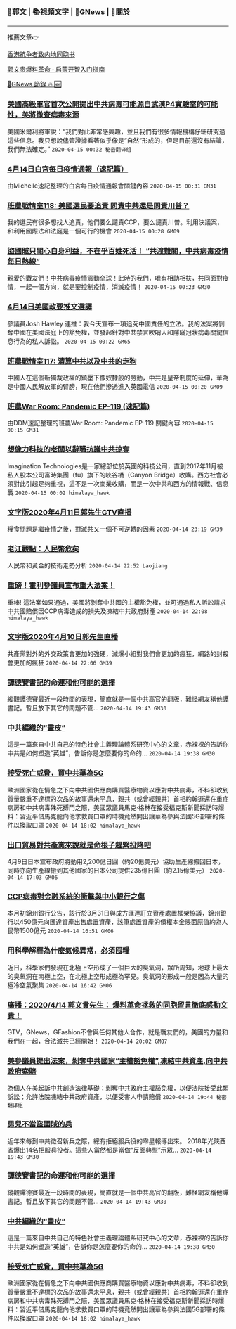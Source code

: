 ###  [:eagle:郭文](https://github.com/ourhimalayas/txt) | [:books:視頻文字](https://github.com/ourhimalayas/txt/blob/master/content/README.md) | [:newspaper:GNews](https://github.com/ourhimalayas/txt/blob/master/content/gnews/README.md) | [:pray:關於](https://github.com/ourhimalayas/home/tree/master/about)
---

推薦文章:point_right:

[香港抗争者致内地同胞书](https://github.com/ourhimalayas/news/blob/master/2019/08/a_letter_from_the_hong_kong_people.md)

[郭文贵爆料革命 · 启蒙开智入门指南](https://github.com/ourhimalayas/txt/issues/1)

[:newspaper:GNews 節錄 :fire: :new:](https://github.com/ourhimalayas/txt/blob/master/content/gnews/README.md) 



### [美國高級軍官首次公開提出中共病毒可能源自武漢P4實驗室的可能性，美將徹查病毒來源](/content/gnews/1/README.md)

美國米爾利將軍說：“我們對此非常感興趣，並且我們有很多情報機構仔細研究過這些信息。我只想說儘管證據看著似乎像是“自然”形成的，但是目前還沒有結論，我們無法確定。”  `2020-04-15 00:32 秘密翻译组`

### [4月14日白宮每日疫情通報（速記篇）](/content/gnews/2/README.md)

由Michelle速記整理的白宮每日疫情通報會關鍵內容  `2020-04-15 00:31 GM31`

### [班農戰情室118: 美國選民要追責 問責中共還是問責川普？](/content/gnews/3/README.md)

我的選民有很多想找人追責，他們要么譴責CCP，要么譴責川普。利用決議案，和利用國際法和法庭是一個可行的機會  `2020-04-15 00:28 GM09`

### [盜國賊只關心自身利益，不在乎百姓死活！ “共渡難關，中共病毒疫情每日熱線”](/content/gnews/4/README.md)

親愛的戰友們！中共病毒疫情震動全球！此時的我們，唯有相助相扶，共同面對疫情，一起一個方向，就是要控制疫情，消滅疫情！  `2020-04-15 00:23 GM30`

### [4月14日美國政要推文選譯](/content/gnews/5/README.md)

參議員Josh Hawley 連推：我今天宣布一項追究中國責任的立法。我的法案將剝奪中國在美國法庭上的豁免權，並發起針對中共禁言吹哨人和隱瞞冠狀病毒關鍵信息行為的私人訴訟。  `2020-04-15 00:22 GM65`

### [班農戰情室117: 清算中共以及中共的走狗](/content/gnews/6/README.md)

中國人在這個新獨裁政權的鎮壓下像奴隸般的勞動，中共是皇帝制度的延伸，華為是中國人民解放軍的臂膀，現在他們滲透進入英國電信  `2020-04-15 00:20 GM09`

### [班農War Room: Pandemic EP-119 (速記篇)](/content/gnews/7/README.md)

由DDM速記整理的班農War Room: Pandemic EP-119 關鍵內容  `2020-04-15 00:15 GM31`

### [想像力科技的老闆以辭職抗議中共掠奪](/content/gnews/8/README.md)

Imagination Technologies是一家總部位於英國的科技公司，直到2017年11月被私人股本公司富時集團（fu）旗下的峽谷橋（Canyon Bridge）收購。西方社會必須對此引起足夠重視，這不是一次商業收購，而是一次中共和西方的情報戰、信息戰  `2020-04-15 00:02 himalaya_hawk`

### [文字版2020年4月11日郭先生GTV直播](/content/gnews/9/README.md)

糧食問題是繼疫情之後，對滅共又一個不可逆轉的因素  `2020-04-14 23:19 GM39`

### [老江觀點：人民幣危矣](/content/gnews/10/README.md)

人民幣和黃金的技術走勢分析  `2020-04-14 22:52 Laojiang`

### [重磅！霍利參議員宣布重大法案！](/content/gnews/11/README.md)

重棒! 這法案如果通過，美國將剝奪中共國的主權豁免權，並可通過私人訴訟請求中共國賠償因CCP病毒造成的損失及凍結中共政府財產  `2020-04-14 22:08 himalaya_hawk`

### [文字版2020年4月10日郭先生直播](/content/gnews/12/README.md)

共產黨對外的外交政策會更加的強硬，滅爆小組對我們會更加的瘋狂，網路的封殺會更加的瘋狂  `2020-04-14 22:06 GM39`

### [譚德賽書記的命運和他可能的選擇](/content/gnews/13/README.md)

縱觀譚德賽最近一段時間的表現，簡直就是一個中共高官的翻版，難怪網友稱他譚書記。暫且放下其它的問題不管...  `2020-04-14 19:43 GM30`

### [中共編織的“畫皮”](/content/gnews/14/README.md)

這是一篇來自中共自己的特色社會主義理論體系研究中心的文章，赤裸裸的告訴你中共是如何塑造“英雄”，告訴你是怎麼要你的命的...  `2020-04-14 19:38 GM30`

### [接受死亡威脅，買中共華為5G](/content/gnews/15/README.md)

歐洲國家從在情急之下向中共國供應商購買醫療物資以應對中共病毒，不料卻收到質量嚴重不達標的次品的故事還未平息，親共（或曾經親共）首相約翰遜還在重症病房和中共病毒殊死搏鬥之際，美國眾議員馬克·格林在接受福克斯新聞採訪時爆料：習近平借馬克龍向他求救買口罩的時機竟然開出讓華為參與法國5G部署的條件以換取口罩  `2020-04-14 18:02 himalaya_hawk`

### [出口貿易對共產黨來說就是命根子趕緊投降吧](/content/gnews/16/README.md)

4月9日日本宣布政府將動用2,200億日圓（約20億美元）協助生產線搬回日本，同時亦向生產線搬到其他國家的日本公司提供235億日圓（約2.15億美元）  `2020-04-14 17:03 GM06`

### [CCP病毒對金融系統的衝擊與中小銀行之傷](/content/gnews/17/README.md)

本月初錦州銀行公告，該行於3月31日與成方匯達訂立資產處置框架協議，錦州銀行以450億元向匯達資產出售處置資產，該筆處置資產的債權本金賬面原值約為人民幣1500億元  `2020-04-14 16:51 GM06`

### [用科學解釋為什麼氣候異常，必須囤糧](/content/gnews/18/README.md)

近日，科學家們發現在北極上空形成了一個巨大的臭氧洞，眾所周知，地球上最大的臭氧洞在南極上空，在北極上空形成極為罕見。臭氧洞的形成一般是因為大量的極冷空氣聚集  `2020-04-14 16:42 GM06`

### [廣播：2020/4/14 郭文貴先生： 爆料革命拯救的同胞留言徹底感動文貴！](/content/gnews/19/README.md)

GTV，GNews，GFashion不會與任何其他人合作，就是戰友們的，美國的力量和我們在一起，合法滅共已經開始！  `2020-04-14 20:02 GM07`

### [美參議員提出法案，剝奪中共國家“主權豁免權”,凍結中共資產,向中共政府索賠](/content/gnews/20/README.md)

為個人在美起訴中共創造法律基礎；剝奪中共政府主權豁免權，以便法院接受此類訴訟；允許法院凍結中共政府資產，以便受害人申請賠償  `2020-04-14 19:44 秘密翻译组`

### [男兒不當盜國賊的兵](/content/gnews/21/README.md)

近年來每到中共徵召新兵之際，總有拒絕服兵役的零星報導出來。 2018年光陝西省爆出14名拒服兵役者。這些人當然都是當做“反面典型”示眾...  `2020-04-14 19:43 GM30`

### [譚德賽書記的命運和他可能的選擇](/content/gnews/22/README.md)

縱觀譚德賽最近一段時間的表現，簡直就是一個中共高官的翻版，難怪網友稱他譚書記。暫且放下其它的問題不管...  `2020-04-14 19:43 GM30`

### [中共編織的“畫皮”](/content/gnews/23/README.md)

這是一篇來自中共自己的特色社會主義理論體系研究中心的文章，赤裸裸的告訴你中共是如何塑造“英雄”，告訴你是怎麼要你的命的...  `2020-04-14 19:38 GM30`

### [接受死亡威脅，買中共華為5G](/content/gnews/24/README.md)

歐洲國家從在情急之下向中共國供應商購買醫療物資以應對中共病毒，不料卻收到質量嚴重不達標的次品的故事還未平息，親共（或曾經親共）首相約翰遜還在重症病房和中共病毒殊死搏鬥之際，美國眾議員馬克·格林在接受福克斯新聞採訪時爆料：習近平借馬克龍向他求救買口罩的時機竟然開出讓華為參與法國5G部署的條件以換取口罩  `2020-04-14 18:02 himalaya_hawk`

